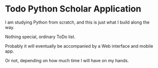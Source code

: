 # Todo Python Scholar Application

I am studying Python from scratch, and this is just what I build along the way.

Nothing special, ordinary ToDo list.

Probably it will eventually be accompanied by a Web interface and mobile app.

Or not, depending on how much time I will have on my hands.
